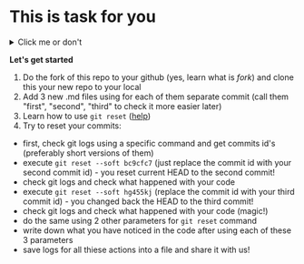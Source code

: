 # This is task for you


<details>
  <summary>Click me or don't</summary><br/>
  nice that you are interested in this option :) <br/>
  but let's proceed with the tasks
</details>

**Let's get started**

1. Do the fork of this repo to your github (yes, learn what is *fork*) and clone this your new repo to your local
2. Add 3 new .md files using for each of them separate commit (call them "first", "second", "third" to check it more easier later)
3. Learn how to use `git reset` ([help](https://git-scm.com/book/ru/v2/%D0%98%D0%BD%D1%81%D1%82%D1%80%D1%83%D0%BC%D0%B5%D0%BD%D1%82%D1%8B-Git-%D0%A0%D0%B0%D1%81%D0%BA%D1%80%D1%8B%D1%82%D0%B8%D0%B5-%D1%82%D0%B0%D0%B9%D0%BD-reset))
4. Try to reset your commits:
- first, check git logs using a specific command and get commits id's (preferably short versions of them)
- execute `git reset --soft bc9cfc7` (just replace the commit id with your second commit id) - you reset current HEAD to the second commit!
- check git logs and check what happened with your code
- execute `git reset --soft hg455kj` (replace the commit id with your third commit id) - you changed back the HEAD to the third commit!
- check git logs and check what happened with your code (magic!)
- do the same using 2 other parameters for `git reset` command
- write down what you have noticed in the code after using each of these 3 parameters
- save logs for all thiese actions into a file and share it with us!

